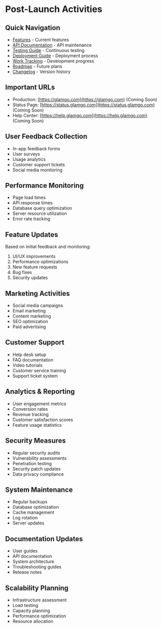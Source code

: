 # Post-Launch Activities

## Quick Navigation
- [Features](FEATURES.md) - Current features
- [API Documentation](API_DOCS.md) - API maintenance
- [Testing Guide](TESTING.md) - Continuous testing
- [Deployment Guide](DEPLOYMENT.md) - Deployment process
- [Work Tracking](WORK_TRACKING.md) - Development progress
- [Roadmap](ROADMAP.md) - Future plans
- [Changelog](CHANGELOG.md) - Version history

## Important URLs
- Production: [https://glamgo.com](https://glamgo.com) (Coming Soon)
- Status Page: [https://status.glamgo.com](https://status.glamgo.com) (Coming Soon)
- Help Center: [https://help.glamgo.com](https://help.glamgo.com) (Coming Soon)

## User Feedback Collection
- In-app feedback forms
- User surveys
- Usage analytics
- Customer support tickets
- Social media monitoring

## Performance Monitoring
- Page load times
- API response times
- Database query optimization
- Server resource utilization
- Error rate tracking

## Feature Updates
Based on initial feedback and monitoring:
1. UI/UX improvements
2. Performance optimizations
3. New feature requests
4. Bug fixes
5. Security updates

## Marketing Activities
- Social media campaigns
- Email marketing
- Content marketing
- SEO optimization
- Paid advertising

## Customer Support
- Help desk setup
- FAQ documentation
- Video tutorials
- Customer service training
- Support ticket system

## Analytics & Reporting
- User engagement metrics
- Conversion rates
- Revenue tracking
- Customer satisfaction scores
- Feature usage statistics

## Security Measures
- Regular security audits
- Vulnerability assessments
- Penetration testing
- Security patch updates
- Data privacy compliance

## System Maintenance
- Regular backups
- Database optimization
- Cache management
- Log rotation
- Server updates

## Documentation Updates
- User guides
- API documentation
- System architecture
- Troubleshooting guides
- Release notes

## Scalability Planning
- Infrastructure assessment
- Load testing
- Capacity planning
- Performance optimization
- Resource allocation
